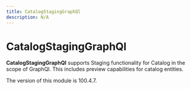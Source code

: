 ```yaml
---
title: CatalogStagingGraphQl
description: N/A
---
```


# CatalogStagingGraphQl

**CatalogStagingGraphQl** supports Staging functionality for Catalog in the scope of GraphQl.
This includes preview capabilities for catalog entities.

<InlineAlert slots="text" />
The version of this module is 100.4.7.
